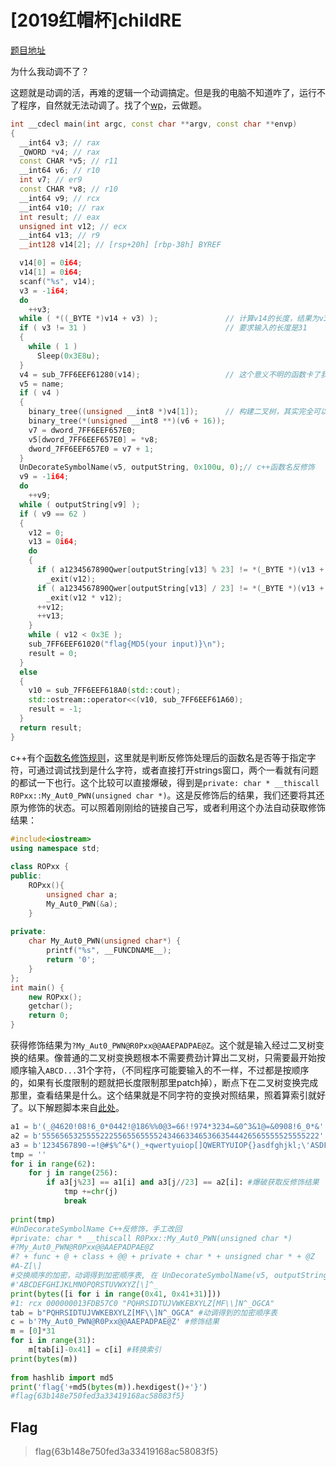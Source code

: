 # [2019红帽杯]childRE

[题目地址](https://buuoj.cn/challenges#[2019%E7%BA%A2%E5%B8%BD%E6%9D%AF]childRE)

为什么我动调不了？

这题就是动调的活，再难的逻辑一个动调搞定。但是我的电脑不知道咋了，运行不了程序，自然就无法动调了。找了个[wp](https://blog.csdn.net/qq_41858371/article/details/103111366)，云做题。

```c++
int __cdecl main(int argc, const char **argv, const char **envp)
{
  __int64 v3; // rax
  _QWORD *v4; // rax
  const CHAR *v5; // r11
  __int64 v6; // r10
  int v7; // er9
  const CHAR *v8; // r10
  __int64 v9; // rcx
  __int64 v10; // rax
  int result; // eax
  unsigned int v12; // ecx
  __int64 v13; // r9
  __int128 v14[2]; // [rsp+20h] [rbp-38h] BYREF

  v14[0] = 0i64;
  v14[1] = 0i64;
  scanf("%s", v14);
  v3 = -1i64;
  do
    ++v3;
  while ( *((_BYTE *)v14 + v3) );               // 计算v14的长度，结果为v3
  if ( v3 != 31 )                               // 要求输入的长度是31
  {
    while ( 1 )
      Sleep(0x3E8u);
  }
  v4 = sub_7FF6EEF61280(v14);                   // 这个意义不明的函数卡了我好久，后面才知道压根就没用，不用逆向
  v5 = name;
  if ( v4 )
  {
    binary_tree((unsigned __int8 *)v4[1]);      // 构建二叉树，其实完全可以看作将输入有规律地打乱顺序，那么就可以通过动调获取打乱的对应关系
    binary_tree(*(unsigned __int8 **)(v6 + 16));
    v7 = dword_7FF6EEF657E0;
    v5[dword_7FF6EEF657E0] = *v8;
    dword_7FF6EEF657E0 = v7 + 1;
  }
  UnDecorateSymbolName(v5, outputString, 0x100u, 0);// c++函数名反修饰
  v9 = -1i64;
  do
    ++v9;
  while ( outputString[v9] );
  if ( v9 == 62 )
  {
    v12 = 0;
    v13 = 0i64;
    do
    {
      if ( a1234567890Qwer[outputString[v13] % 23] != *(_BYTE *)(v13 + 0x7FF6EEF63478i64) )// 看到这种统一动调看到底是什么
        _exit(v12);
      if ( a1234567890Qwer[outputString[v13] / 23] != *(_BYTE *)(v13 + 0x7FF6EEF63438i64) )
        _exit(v12 * v12);
      ++v12;
      ++v13;
    }
    while ( v12 < 0x3E );
    sub_7FF6EEF61020("flag{MD5(your input)}\n");
    result = 0;
  }
  else
  {
    v10 = sub_7FF6EEF618A0(std::cout);
    std::ostream::operator<<(v10, sub_7FF6EEF61A60);
    result = -1;
  }
  return result;
}
```

c++有个[函数名修饰规则](https://blog.csdn.net/wenqiang1208/article/details/53163788)，这里就是判断反修饰处理后的函数名是否等于指定字符，可通过调试找到是什么字符，或者直接打开strings窗口，两个一看就有问题的都试一下也行。这个比较可以直接爆破，得到是`private: char * __thiscall R0Pxx::My_Aut0_PWN(unsigned char *)`。这是反修饰后的结果，我们还要将其还原为修饰的状态。可以照着刚刚给的链接自己写，或者利用这个办法自动获取修饰结果：

```c++
#include<iostream>
using namespace std;
 
class ROPxx {
public:
	ROPxx(){
		unsigned char a;
		My_Aut0_PWN(&a);
	}
 
private:
	char My_Aut0_PWN(unsigned char*) {
		printf("%s", __FUNCDNAME__);
		return '0';
	}
};
int main() {
	new ROPxx();
	getchar();
	return 0;
}
```

获得修饰结果为`?My_Aut0_PWN@R0Pxx@@AAEPADPAE@Z`。这个就是输入经过二叉树变换的结果。像普通的二叉树变换题根本不需要费劲计算出二叉树，只需要最开始按顺序输入`ABCD...`31个字符，（不同程序可能要输入的不一样，不过都是按顺序的，如果有长度限制的题就把长度限制那里patch掉），断点下在二叉树变换完成那里，查看结果是什么。这个结果就是不同字符的变换对照结果，照着算索引就好了。以下解题脚本来自[此处](https://blog.csdn.net/weixin_52640415/article/details/124669121)。

```python
a1 = b'(_@4620!08!6_0*0442!@186%%0@3=66!!974*3234=&0^3&1@=&0908!6_0*&'
a2 = b'55565653255552225565565555243466334653663544426565555525555222'
a3 = b'1234567890-=!@#$%^&*()_+qwertyuiop[]QWERTYUIOP{}asdfghjkl;\'ASDFGHJKL:"ZXCVBNM<>?zxcvbnm,./'
tmp = ''
for i in range(62):
    for j in range(256):
        if a3[j%23] == a1[i] and a3[j//23] == a2[i]: #爆破获取反修饰结果
            tmp +=chr(j)
            break 
 
print(tmp)
#UnDecorateSymbolName C++反修饰，手工改回
#private: char * __thiscall R0Pxx::My_Aut0_PWN(unsigned char *)
#?My_Aut0_PWN@R0Pxx@@AAEPADPAE@Z
#? + func + @ + class + @@ + private + char * + unsigned char * + @Z 
#A-Z[\]
#交换顺序的加密，动调得到加密顺序表, 在 UnDecorateSymbolName(v5, outputString, 0x100u, 0); 下断点，输入字符31个，得到rcx的值
#'ABCDEFGHIJKLMNOPQRSTUVWXYZ[\]^_
print(bytes([i for i in range(0x41, 0x41+31)]))
#1: rcx 000000013FDB57C0 "PQHRSIDTUJVWKEBXYLZ[MF\\]N^_OGCA"
tab = b"PQHRSIDTUJVWKEBXYLZ[MF\\]N^_OGCA" #动调得到的加密顺序表
c = b'?My_Aut0_PWN@R0Pxx@@AAEPADPAE@Z' #修饰结果
m = [0]*31
for i in range(31):
    m[tab[i]-0x41] = c[i] #转换索引
print(bytes(m))
 
from hashlib import md5
print('flag{'+md5(bytes(m)).hexdigest()+'}')
#flag{63b148e750fed3a33419168ac58083f5}
```

## Flag
> flag{63b148e750fed3a33419168ac58083f5}